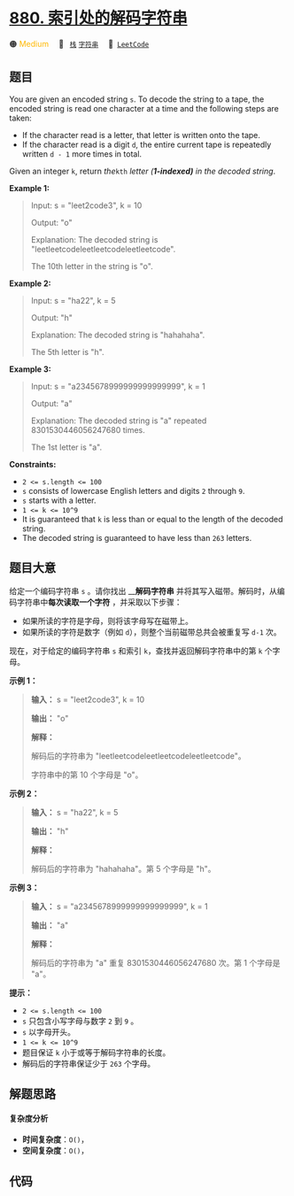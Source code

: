 # [880. 索引处的解码字符串](https://leetcode.com/problems/decoded-string-at-index)

🟠 <font color=#ffb800>Medium</font>&emsp; 🔖&ensp; [`栈`](/tag/stack.md) [`字符串`](/tag/string.md)&emsp; 🔗&ensp;[`LeetCode`](https://leetcode.com/problems/decoded-string-at-index)

## 题目

You are given an encoded string `s`. To decode the string to a tape, the
encoded string is read one character at a time and the following steps are
taken:

  * If the character read is a letter, that letter is written onto the tape.
  * If the character read is a digit `d`, the entire current tape is repeatedly written `d - 1` more times in total.

Given an integer `k`, return _the_`kth` _letter (**1-indexed)** in the decoded
string_.



**Example 1:**

> Input: s = "leet2code3", k = 10
> 
> Output: "o"
> 
> Explanation: The decoded string is "leetleetcodeleetleetcodeleetleetcode".
> 
> The 10th letter in the string is "o".

**Example 2:**

> Input: s = "ha22", k = 5
> 
> Output: "h"
> 
> Explanation: The decoded string is "hahahaha".
> 
> The 5th letter is "h".

**Example 3:**

> Input: s = "a2345678999999999999999", k = 1
> 
> Output: "a"
> 
> Explanation: The decoded string is "a" repeated 8301530446056247680 times.
> 
> The 1st letter is "a".

**Constraints:**

  * `2 <= s.length <= 100`
  * `s` consists of lowercase English letters and digits `2` through `9`.
  * `s` starts with a letter.
  * `1 <= k <= 10^9`
  * It is guaranteed that `k` is less than or equal to the length of the decoded string.
  * The decoded string is guaranteed to have less than `263` letters.


## 题目大意

给定一个编码字符串 `s` 。请你找出 __**解码字符串** 并将其写入磁带。解码时，从编码字符串中**每次读取一个字符** ，并采取以下步骤：

  * 如果所读的字符是字母，则将该字母写在磁带上。
  * 如果所读的字符是数字（例如 `d`），则整个当前磁带总共会被重复写 `d-1` 次。

现在，对于给定的编码字符串 `s` 和索引 `k`，查找并返回解码字符串中的第 `k` 个字母。



**示例 1：**

> 
> 
> 
> 
> 
> **输入：** s = "leet2code3", k = 10
> 
> **输出：** "o"
> 
> **解释：**
> 
> 解码后的字符串为 "leetleetcodeleetleetcodeleetleetcode"。
> 
> 字符串中的第 10 个字母是 "o"。
> 
> 

**示例 2：**

> 
> 
> 
> 
> 
> **输入：** s = "ha22", k = 5
> 
> **输出：** "h"
> 
> **解释：**
> 
> 解码后的字符串为 "hahahaha"。第 5 个字母是 "h"。
> 
> 

**示例 3：**

> 
> 
> 
> 
> 
> **输入：** s = "a2345678999999999999999", k = 1
> 
> **输出：** "a"
> 
> **解释：**
> 
> 解码后的字符串为 "a" 重复 8301530446056247680 次。第 1 个字母是 "a"。
> 
> 



**提示：**

  * `2 <= s.length <= 100`
  * `s` 只包含小写字母与数字 `2` 到 `9` 。
  * `s` 以字母开头。
  * `1 <= k <= 10^9`
  * 题目保证 `k` 小于或等于解码字符串的长度。
  * 解码后的字符串保证少于 `263` 个字母。


## 解题思路

#### 复杂度分析

- **时间复杂度**：`O()`，
- **空间复杂度**：`O()`，

## 代码

```javascript

```